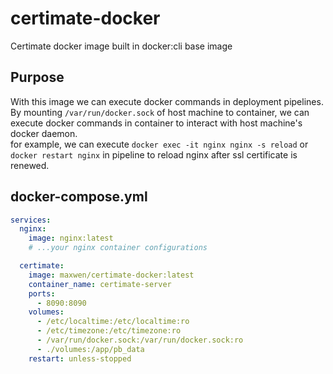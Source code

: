 # certimate-docker

Certimate docker image built in docker:cli base image


## Purpose
With this image we can execute docker commands in deployment pipelines.   
By mounting `/var/run/docker.sock` of host machine to container, we can execute docker commands in container to interact with host machine's docker daemon.   
for example, we can execute `docker exec -it nginx nginx -s reload` or `docker restart nginx` in pipeline to reload nginx after ssl certificate is renewed.


## docker-compose.yml
```yaml
services:
  nginx:
    image: nginx:latest
    # ...your nginx container configurations

  certimate:
    image: maxwen/certimate-docker:latest
    container_name: certimate-server
    ports:
      - 8090:8090
    volumes:
      - /etc/localtime:/etc/localtime:ro
      - /etc/timezone:/etc/timezone:ro
      - /var/run/docker.sock:/var/run/docker.sock:ro
      - ./volumes:/app/pb_data
    restart: unless-stopped

```


